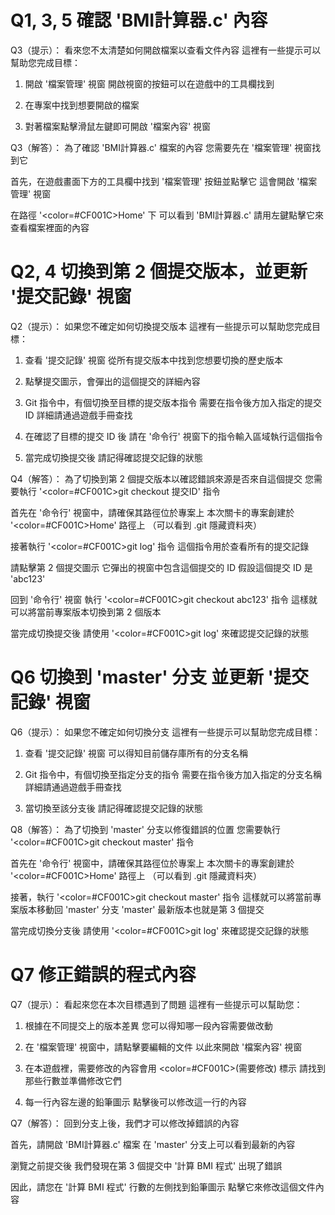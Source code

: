 
# Q1, 3, 5 確認 'BMI計算器.c' 內容
Q3（提示）：
看來您不太清楚如何開啟檔案以查看文件內容
這裡有一些提示可以幫助您完成目標：

1. 開啟 '檔案管理' 視窗
   開啟視窗的按鈕可以在遊戲中的工具欄找到

2. 在專案中找到想要開啟的檔案

3. 對著檔案點擊滑鼠左鍵即可開啟 '檔案內容' 視窗

Q3（解答）：
為了確認 'BMI計算器.c' 檔案的內容
您需要先在 '檔案管理' 視窗找到它

首先，在遊戲畫面下方的工具欄中找到 '檔案管理' 按鈕並點擊它
這會開啟 '檔案管理' 視窗

在路徑 '<color=#CF001C>Home</color>' 下
可以看到 'BMI計算器.c'
請用左鍵點擊它來查看檔案裡面的內容

# Q2, 4 切換到第 2 個提交版本，並更新 '提交記錄' 視窗
Q2（提示）：
如果您不確定如何切換提交版本
這裡有一些提示可以幫助您完成目標：

1. 查看 '提交記錄' 視窗
   從所有提交版本中找到您想要切換的歷史版本

2. 點擊提交圖示，會彈出的這個提交的詳細內容

3. Git 指令中，有個切換至目標的提交版本指令
   需要在指令後方加入指定的提交 ID
   詳細請通過遊戲手冊查找

4. 在確認了目標的提交 ID 後
   請在 '命令行' 視窗下的指令輸入區域執行這個指令

5. 當完成切換提交後
   請記得確認提交記錄的狀態

Q4（解答）：
為了切換到第 2 個提交版本以確認錯誤來源是否來自這個提交
您需要執行 '<color=#CF001C>git checkout 提交ID</color>' 指令

首先在 '命令行' 視窗中，請確保其路徑位於專案上
本次關卡的專案創建於 '<color=#CF001C>Home</color>' 路徑上
（可以看到 .git 隱藏資料夾）

接著執行 '<color=#CF001C>git log</color>' 指令
這個指令用於查看所有的提交記錄

請點擊第 2 個提交圖示
它彈出的視窗中包含這個提交的 ID 
假設這個提交 ID 是 'abc123'

回到 '命令行' 視窗
執行 '<color=#CF001C>git checkout abc123</color>' 指令
這樣就可以將當前專案版本切換到第 2 個版本

當完成切換提交後
請使用 '<color=#CF001C>git log</color>' 來確認提交記錄的狀態


# Q6 切換到 'master' 分支 並更新 '提交記錄' 視窗
Q6（提示）：
如果您不確定如何切換分支
這裡有一些提示可以幫助您完成目標：

1. 查看 '提交記錄' 視窗
   可以得知目前儲存庫所有的分支名稱

2. Git 指令中，有個切換至指定分支的指令
   需要在指令後方加入指定的分支名稱
   詳細請通過遊戲手冊查找

3. 當切換至該分支後
   請記得確認提交記錄的狀態

Q8（解答）：
為了切換到 'master' 分支以修復錯誤的位置
您需要執行 '<color=#CF001C>git checkout master</color>' 指令

首先在 '命令行' 視窗中，請確保其路徑位於專案上
本次關卡的專案創建於 '<color=#CF001C>Home</color>' 路徑上
（可以看到 .git 隱藏資料夾）

接著，執行 '<color=#CF001C>git checkout master</color>' 指令
這樣就可以將當前專案版本移動回 'master' 分支
'master' 最新版本也就是第 3 個提交

當完成切換分支後
請使用 '<color=#CF001C>git log</color>' 來確認提交記錄的狀態



# Q7 修正錯誤的程式內容
Q7（提示）：
看起來您在本次目標遇到了問題
這裡有一些提示可以幫助您：

1. 根據在不同提交上的版本差異
   您可以得知哪一段內容需要做改動

2. 在 '檔案管理' 視窗中，請點擊要編輯的文件
   以此來開啟 '檔案內容' 視窗

3. 在本遊戲裡，需要修改的內容會用 <color=#CF001C>(需要修改)</color> 標示
   請找到那些行數並準備修改它們

4. 每一行內容左邊的鉛筆圖示
   點擊後可以修改這一行的內容


Q7（解答）：
回到分支上後，我們才可以修改掉錯誤的內容

首先，請開啟 'BMI計算器.c' 檔案
在 'master' 分支上可以看到最新的內容

瀏覽之前提交後
我們發現在第 3 個提交中
'計算 BMI 程式' 出現了錯誤

因此，請您在 '計算 BMI 程式' 行數的左側找到鉛筆圖示
點擊它來修改這個文件內容


